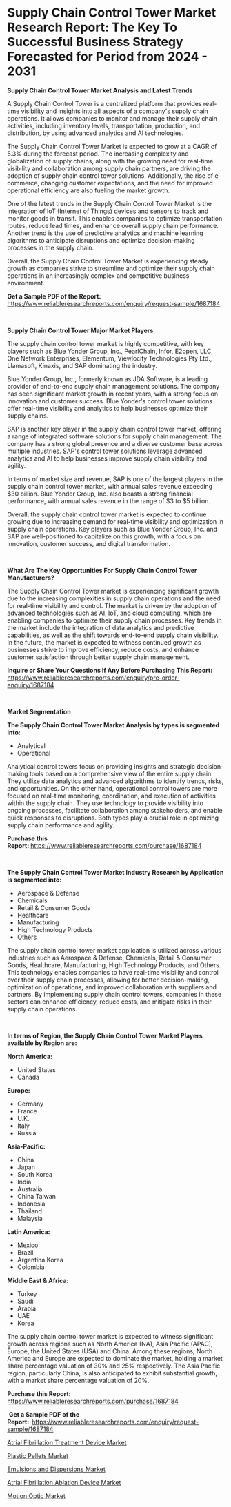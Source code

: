 <p><h1>Supply Chain Control Tower Market Research Report: The Key To Successful Business Strategy Forecasted for Period from 2024 - 2031</h1></p><p><strong>Supply Chain Control Tower Market Analysis and Latest Trends</strong></p>
<p><p>A Supply Chain Control Tower is a centralized platform that provides real-time visibility and insights into all aspects of a company's supply chain operations. It allows companies to monitor and manage their supply chain activities, including inventory levels, transportation, production, and distribution, by using advanced analytics and AI technologies.</p><p>The Supply Chain Control Tower Market is expected to grow at a CAGR of 5.3% during the forecast period. The increasing complexity and globalization of supply chains, along with the growing need for real-time visibility and collaboration among supply chain partners, are driving the adoption of supply chain control tower solutions. Additionally, the rise of e-commerce, changing customer expectations, and the need for improved operational efficiency are also fueling the market growth.</p><p>One of the latest trends in the Supply Chain Control Tower Market is the integration of IoT (Internet of Things) devices and sensors to track and monitor goods in transit. This enables companies to optimize transportation routes, reduce lead times, and enhance overall supply chain performance. Another trend is the use of predictive analytics and machine learning algorithms to anticipate disruptions and optimize decision-making processes in the supply chain.</p><p>Overall, the Supply Chain Control Tower Market is experiencing steady growth as companies strive to streamline and optimize their supply chain operations in an increasingly complex and competitive business environment.</p></p>
<p><strong>Get a Sample PDF of the Report:&nbsp;</strong> <a href="https://www.reliableresearchreports.com/enquiry/request-sample/1687184">https://www.reliableresearchreports.com/enquiry/request-sample/1687184</a></p>
<p>&nbsp;</p>
<p><strong>Supply Chain Control Tower Major Market Players</strong></p>
<p><p>The supply chain control tower market is highly competitive, with key players such as Blue Yonder Group, Inc., PearlChain, Infor, E2open, LLC, One Network Enterprises, Elementum, Viewlocity Technologies Pty Ltd., Llamasoft, Kinaxis, and SAP dominating the industry.</p><p>Blue Yonder Group, Inc., formerly known as JDA Software, is a leading provider of end-to-end supply chain management solutions. The company has seen significant market growth in recent years, with a strong focus on innovation and customer success. Blue Yonder's control tower solutions offer real-time visibility and analytics to help businesses optimize their supply chains.</p><p>SAP is another key player in the supply chain control tower market, offering a range of integrated software solutions for supply chain management. The company has a strong global presence and a diverse customer base across multiple industries. SAP's control tower solutions leverage advanced analytics and AI to help businesses improve supply chain visibility and agility.</p><p>In terms of market size and revenue, SAP is one of the largest players in the supply chain control tower market, with annual sales revenue exceeding $30 billion. Blue Yonder Group, Inc. also boasts a strong financial performance, with annual sales revenue in the range of $3 to $5 billion.</p><p>Overall, the supply chain control tower market is expected to continue growing due to increasing demand for real-time visibility and optimization in supply chain operations. Key players such as Blue Yonder Group, Inc. and SAP are well-positioned to capitalize on this growth, with a focus on innovation, customer success, and digital transformation.</p></p>
<p>&nbsp;</p>
<p><strong>What Are The Key Opportunities For Supply Chain Control Tower Manufacturers?</strong></p>
<p><p>The Supply Chain Control Tower market is experiencing significant growth due to the increasing complexities in supply chain operations and the need for real-time visibility and control. The market is driven by the adoption of advanced technologies such as AI, IoT, and cloud computing, which are enabling companies to optimize their supply chain processes. Key trends in the market include the integration of data analytics and predictive capabilities, as well as the shift towards end-to-end supply chain visibility. In the future, the market is expected to witness continued growth as businesses strive to improve efficiency, reduce costs, and enhance customer satisfaction through better supply chain management.</p></p>
<p><strong>Inquire or Share Your Questions If Any Before Purchasing This Report:</strong> <a href="https://www.reliableresearchreports.com/enquiry/pre-order-enquiry/1687184">https://www.reliableresearchreports.com/enquiry/pre-order-enquiry/1687184</a></p>
<p>&nbsp;</p>
<p><strong>Market Segmentation</strong></p>
<p><strong>The Supply Chain Control Tower Market Analysis by types is segmented into:</strong></p>
<p><ul><li>Analytical</li><li>Operational</li></ul></p>
<p><p>Analytical control towers focus on providing insights and strategic decision-making tools based on a comprehensive view of the entire supply chain. They utilize data analytics and advanced algorithms to identify trends, risks, and opportunities. On the other hand, operational control towers are more focused on real-time monitoring, coordination, and execution of activities within the supply chain. They use technology to provide visibility into ongoing processes, facilitate collaboration among stakeholders, and enable quick responses to disruptions. Both types play a crucial role in optimizing supply chain performance and agility.</p></p>
<p><strong>Purchase this Report:&nbsp;</strong><a href="https://www.reliableresearchreports.com/purchase/1687184">https://www.reliableresearchreports.com/purchase/1687184</a></p>
<p>&nbsp;</p>
<p><strong>The Supply Chain Control Tower Market Industry Research by Application is segmented into:</strong></p>
<p><ul><li>Aerospace & Defense</li><li>Chemicals</li><li>Retail & Consumer Goods</li><li>Healthcare</li><li>Manufacturing</li><li>High Technology Products</li><li>Others</li></ul></p>
<p><p>The supply chain control tower market application is utilized across various industries such as Aerospace & Defense, Chemicals, Retail & Consumer Goods, Healthcare, Manufacturing, High Technology Products, and Others. This technology enables companies to have real-time visibility and control over their supply chain processes, allowing for better decision-making, optimization of operations, and improved collaboration with suppliers and partners. By implementing supply chain control towers, companies in these sectors can enhance efficiency, reduce costs, and mitigate risks in their supply chain operations.</p></p>
<p>&nbsp;</p>
<p><strong>In terms of Region, the Supply Chain Control Tower Market Players available by Region are:</strong></p>
<p>
    <p> <strong> North America: </strong>
        <ul>
            <li>United States</li>
            <li>Canada</li>
        </ul>
        </p> 
    <p> <strong> Europe: </strong>
        <ul>
            <li>Germany</li>
            <li>France</li>
            <li>U.K.</li>
            <li>Italy</li>
            <li>Russia</li>
        </ul>
        </p> 
    <p> <strong> Asia-Pacific: </strong>
        <ul>
            <li>China</li>
            <li>Japan</li>
            <li>South Korea</li>
            <li>India</li>
            <li>Australia</li>
            <li>China Taiwan</li>
            <li>Indonesia</li>
            <li>Thailand</li>
            <li>Malaysia</li>
        </ul>
        </p> 
    <p> <strong> Latin America: </strong>
        <ul>
            <li>Mexico</li>
            <li>Brazil</li>
            <li>Argentina Korea</li>
            <li>Colombia</li>
        </ul>
        </p> 
    <p> <strong> Middle East & Africa: </strong>
        <ul>
            <li>Turkey</li>
            <li>Saudi</li>
            <li>Arabia</li>
            <li>UAE</li>
            <li>Korea</li>
        </ul>
    </p>
    </p>
<p><p>The supply chain control tower market is expected to witness significant growth across regions such as North America (NA), Asia Pacific (APAC), Europe, the United States (USA) and China. Among these regions, North America and Europe are expected to dominate the market, holding a market share percentage valuation of 30% and 25% respectively. The Asia Pacific region, particularly China, is also anticipated to exhibit substantial growth, with a market share percentage valuation of 20%.</p></p>
<p><strong>Purchase this Report: </strong><a href="https://www.reliableresearchreports.com/purchase/1687184">https://www.reliableresearchreports.com/purchase/1687184</a></p>
<p>&nbsp;<strong>Get a Sample PDF of the Report:&nbsp;&nbsp;</strong><a href="https://www.reliableresearchreports.com/enquiry/request-sample/1687184">https://www.reliableresearchreports.com/enquiry/request-sample/1687184</a></p>
<p><strong></strong></p>
<p><p><a href="https://medium.com/@itzelheller2005/analyzing-atrial-fibrillation-treatment-device-market-global-industry-perspective-and-forecast-b6547c431221">Atrial Fibrillation Treatment Device Market</a></p><p><a href="https://github.com/Hazelklievgspy6vdcsmu106w/Market-Research-Report-List-1/blob/main/plastic-pellets-market.md">Plastic Pellets Market</a></p><p><a href="https://github.com/ChiragRp1/Market-Research-Report-List-3/blob/main/emulsions-and-dispersions-market.md">Emulsions and Dispersions Market</a></p><p><a href="https://medium.com/@itzelheller2005/atrial-fibrillation-ablation-device-market-share-evolution-and-market-growth-trends-2024-2031-3651ba7a0504">Atrial Fibrillation Ablation Device Market</a></p><p><a href="https://issuu.com/reportprime-2/docs/motion-optic-market-size-2030.pptx">Motion Optic Market</a></p></p>